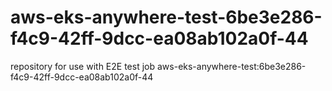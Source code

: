 # aws-eks-anywhere-test-6be3e286-f4c9-42ff-9dcc-ea08ab102a0f-44
repository for use with E2E test job aws-eks-anywhere-test:6be3e286-f4c9-42ff-9dcc-ea08ab102a0f-44
